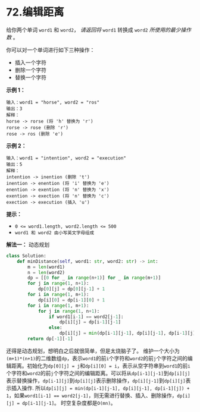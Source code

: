 # 72.编辑距离

给你两个单词 `word1` 和 `word2`， *请返回将* `word1` 转换成 `word2` *所使用的最少操作数*  。

你可以对一个单词进行如下三种操作：

- 插入一个字符
- 删除一个字符
- 替换一个字符

**示例 1：**

```apach
输入：word1 = "horse", word2 = "ros"
输出：3
解释：
horse -> rorse (将 'h' 替换为 'r')
rorse -> rose (删除 'r')
rose -> ros (删除 'e')
```

**示例 2：**

```apach
输入：word1 = "intention", word2 = "execution"
输出：5
解释：
intention -> inention (删除 't')
inention -> enention (将 'i' 替换为 'e')
enention -> exention (将 'n' 替换为 'x')
exention -> exection (将 'n' 替换为 'c')
exection -> execution (插入 'u')
```

**提示：**

- `0 <= word1.length, word2.length <= 500`
- `word1 和 word2 由小写英文字母组成`

**解法一：** 动态规划

```python
class Solution:
    def minDistance(self, word1: str, word2: str) -> int:
        m = len(word1)
        n = len(word2)
        dp = [[0 for _ in range(n+1)] for _ in range(m+1)]
        for j in range(1, n+1):
            dp[0][j] = dp[0][j-1] + 1
        for i in range(1, m+1):
            dp[i][0] = dp[i-1][0] + 1
        for i in range(1, m+1):
            for j in range(1, n+1):
                if word1[i-1] == word2[j-1]:
                    dp[i][j] = dp[i-1][j-1]
                else:
                    dp[i][j] = min(dp[i-1][j-1], dp[i][j-1], dp[i-1][j]) + 1
        return dp[-1][-1]
```

还得是动态规划，想明白之后就很简单，但是太烧脑子了。
维护一个大小为`(m+1)*(n+1)`的二维数组`dp`，表示`word1`的前`i`个字符和`word2`的前`j`个字符之间的编辑距离。初始化为`dp[0][j] = j`和`dp[i][0] = i`，表示从空字符串到`word1`的前`i`个字符和`word2`的前`j`个字符之间的编辑距离。可以将从`dp[i-1][j-1]`到`dp[i][j]`表示替换操作，`dp[i-1][j]`到`dp[i][j]`表示删除操作，`dp[i][j-1]`到`dp[i][j]`表示插入操作.
所以`dp[i][j] = min(dp[i-1][j-1], dp[i][j-1], dp[i-1][j]) + 1`，如果`word1[i-1] == word2[j-1]`，则无需进行替换、插入、删除操作，`dp[i][j] = dp[i-1][j-1]`。
时空复杂度都是`O(mn)`。